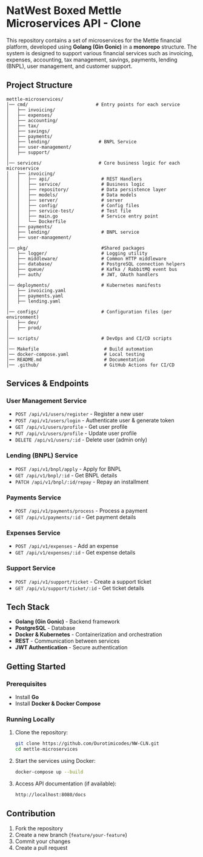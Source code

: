 # NatWest Boxed Mettle Microservices API - Clone

This repository contains a set of microservices for the Mettle financial platform, developed using **Golang (Gin Gonic)** in a **monorepo** structure. The system is designed to support various financial services such as invoicing, expenses, accounting, tax management, savings, payments, lending (BNPL), user management, and customer support.

## Project Structure

```
mettle-microservices/
│── cmd/                         # Entry points for each service
│   ├── invoicing/
│   ├── expenses/
│   ├── accounting/
│   ├── tax/
│   ├── savings/
│   ├── payments/
│   ├── lending/                  # BNPL Service
│   ├── user-management/
│   ├── support/
│
│── services/                     # Core business logic for each microservice
│   ├── invoicing/
│   │   ├── api/                   # REST Handlers
│   │   ├── service/               # Business logic
│   │   ├── repository/            # Data persistence layer
│   │   ├── models/                # Data models
│   │   ├── server/                # server
│   │   ├── config/                # Config files
│   │   ├── service-test/          # Test file
│   │   ├── main.go                # Service entry point
│   │   └── Dockerfile
│   ├── payments/
│   ├── lending/                   # BNPL service
│   ├── user-management/
│
│── pkg/                           #Shared packages
│   ├── logger/                    # Logging utility
│   ├── middleware/                # Common HTTP middleware
│   ├── database/                  # PostgreSQL connection helpers
│   ├── queue/                     # Kafka / RabbitMQ event bus
│   ├── auth/                      # JWT, OAuth handlers
│
│── deployments/                   # Kubernetes manifests
│   ├── invoicing.yaml
│   ├── payments.yaml
│   ├── lending.yaml
│
│── configs/                       # Configuration files (per environment)
│   ├── dev/
│   ├── prod/
│
│── scripts/                       # DevOps and CI/CD scripts
│
│── Makefile                        # Build automation
│── docker-compose.yaml             # Local testing
│── README.md                       # Documentation
│── .github/                        # GitHub Actions for CI/CD
```

## Services & Endpoints

### **User Management Service**

- `POST /api/v1/users/register` - Register a new user
- `POST /api/v1/users/login` - Authenticate user & generate token
- `GET /api/v1/users/profile` - Get user profile
- `PUT /api/v1/users/profile` - Update user profile
- `DELETE /api/v1/users/:id` - Delete user (admin only)

### **Lending (BNPL) Service**

- `POST /api/v1/bnpl/apply` - Apply for BNPL
- `GET /api/v1/bnpl/:id` - Get BNPL details
- `PATCH /api/v1/bnpl/:id/repay` - Repay an installment

### **Payments Service**

- `POST /api/v1/payments/process` - Process a payment
- `GET /api/v1/payments/:id` - Get payment details

### **Expenses Service**

- `POST /api/v1/expenses` - Add an expense
- `GET /api/v1/expenses/:id` - Get expense details

### **Support Service**

- `POST /api/v1/support/ticket` - Create a support ticket
- `GET /api/v1/support/ticket/:id` - Get ticket details

## Tech Stack

- **Golang (Gin Gonic)** - Backend framework
- **PostgreSQL** - Database
- **Docker & Kubernetes** - Containerization and orchestration
- **REST** - Communication between services
- **JWT Authentication** - Secure authentication

## Getting Started

### Prerequisites

- Install **Go**
- Install **Docker & Docker Compose**

### Running Locally

1. Clone the repository:
   ```sh
   git clone https://github.com/Durotimicodes/NW-CLN.git
   cd mettle-microservices
   ```
2. Start the services using Docker:
   ```sh
   docker-compose up --build
   ```
3. Access API documentation (if available):
   ```sh
   http://localhost:8080/docs
   ```

## Contribution

1. Fork the repository
2. Create a new branch (`feature/your-feature`)
3. Commit your changes
4. Create a pull request






